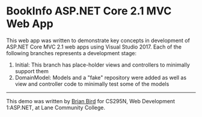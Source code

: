 # BookInfo ASP.NET Core 2.1 MVC Web App
This web app was written to demonstrate key concepts in development of ASP.NET Core MVC 2.1 web apps using Visual Studio 2017.
Each of the following branches represents a development stage:

1. Initial: This branch has place-holder views and controllers to minimally support them
2. DomainModel: Models and a "fake" repository were added as well as view and controller code to minimally test some of the models

----

This demo was written by [Brian Bird](https://birdsbits.blog) for CS295N, Web Development 1:ASP.NET, at Lane Community College.
